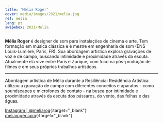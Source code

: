 ```yaml
---
title: 'Mélia Roger'
cover: media/images/2021/melia.jpg
ref: melia
lang: pt
swipebox: 2021/Melia
---
```


**Mélia Roger** é designer de som para instalações de cinema e arte. Tem formação em música clássica e é mestre em engenharia de som (ENS Louis-Lumière, Paris, FR). Sua abordagem artística explora gravações de voz e de campo, buscando intimidade e proximidade através da escuta. Atualmente ela vive entre Paris e Zurique, com foco na pós-produção de filmes e em seus próprios trabalhos artísticos.

---

Abordagem artística de Mélia durante a Resiliência: Residência Artística utilizou a gravação de campo com diferentes conceitos e aparatos - como soundscapes e microfones de contato - na busca por intimidade e proximidade através da escuta dos pássaros, do vento, das folhas e das águas.
<br>


[Instagram | @meliarog](https://www.instagram.com/meliarog/){:target="_blank"}
<br>
[meliaroger.com](https://meliaroger.com/){:target="_blank"}
⠀